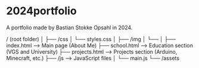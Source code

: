 # 2024portfolio
 A portfolio made by Bastian Stokke Opsahl in 2024.


/ (root folder)
│
├── /css
│    └── styles.css
│
├── /img
│    └── 
│
├── index.html  --> Main page (About Me)
├── school.html --> Education section (VGS and University)
├── projects.html --> Projects section (Arduino, Minecraft, etc.)
├── /js         --> JavaScript files
│    └── main.js
└── /assets     